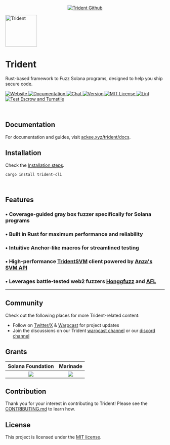 <p align="center">
  <a href="https://usetrident.xyz/">
    <picture>
      <source media="(prefers-color-scheme: dark)" srcset="https://abchprod.wpengine.com/wp-content/uploads/2024/05/Trident-Github.png?raw=true">
      <img alt="Trident Github" src="https://abchprod.wpengine.com/wp-content/uploads/2024/05/Trident-Github.png?raw=true" width="auto">
    </picture>
  </a>
</p>

<p align="left">
  <a href="https://usetrident.xyz/">
    <img height="100" width="100" src="https://abchprod.wpengine.com/wp-content/uploads/2024/05/Trident-Color.png" alt="Trident"/>
  </a>

# Trident


<p align="left">
  Rust-based framework to Fuzz Solana programs, designed to help you ship secure code.
<p>

<p align="left">
<a href="https://usetrident.xyz/" target="_blank" rel="noopener noreferrer">
   <picture>
     <source media="(prefers-color-scheme: dark)" srcset="https://img.shields.io/badge/website-usetrident.xyz-blue?colorA=21262d&colorB=0000FF&style=flat">
     <img src="https://img.shields.io/badge/website-usetrident.xyz-blue?colorA=f6f8fa&colorB=0000FF&style=flat" alt="Website">
   </picture>
 </a>
<a href="https://ackee.xyz/trident/docs/latest/" target="_blank" rel="noopener noreferrer">
   <picture>
     <source media="(prefers-color-scheme: dark)" srcset="https://img.shields.io/badge/docs-ackee.xyz-blue?colorA=21262d&colorB=0000FF&style=flat">
     <img src="https://img.shields.io/badge/docs-ackee.xyz-blue?colorA=f6f8fa&colorB=0000FF&style=flat" alt="Documentation">
   </picture>
 </a>
<a href="https://discord.gg/JhTVXUvaEr" target="_blank" rel="noopener noreferrer">
   <picture>
     <source media="(prefers-color-scheme: dark)" srcset="https://img.shields.io/discord/867746290678104064?colorA=21262d&colorB=0000FF&style=flat">
     <img src="https://img.shields.io/discord/867746290678104064?colorA=f6f8fa&colorB=0000FF&style=flat" alt="Chat">
   </picture>
 </a>
 <a href="https://crates.io/crates/trident-cli" target="_blank" rel="noopener noreferrer">
   <picture>
     <source media="(prefers-color-scheme: dark)" srcset="https://img.shields.io/crates/v/trident-cli?colorA=21262d&colorB=21262d&style=flat">
     <img src="https://img.shields.io/crates/v/trident-cli?colorA=f6f8fa&colorB=f6f8fa&style=flat" alt="Version">
   </picture>
 </a>
 <a href="https://github.com/Ackee-Blockchain/trident/blob/master/LICENSE" target="_blank" rel="noopener noreferrer">
    <picture>
      <source media="(prefers-color-scheme: dark)" srcset="https://img.shields.io/npm/l/@coinbase/onchainkit?colorA=21262d&colorB=21262d&style=flat">
      <img src="https://img.shields.io/npm/l/@coinbase/onchainkit?colorA=f6f8fa&colorB=f6f8fa&style=flat" alt="MIT License">
    </picture>
  </a>
  <a href="https://github.com/Ackee-Blockchain/trident/actions/workflows/lint.yml" target="_blank" rel="noopener noreferrer">
    <picture>
      <source media="(prefers-color-scheme: dark)" srcset="https://img.shields.io/github/actions/workflow/status/Ackee-Blockchain/trident/lint.yml?label=Lint&colorA=21262d&style=flat">
      <img src="https://img.shields.io/github/actions/workflow/status/Ackee-Blockchain/trident/lint.yml?label=Lint&colorA=f6f8fa&style=flat" alt="Lint">
    </picture>
  </a>
  <a href="https://github.com/Ackee-Blockchain/trident/actions/workflows/fuzz.yml" target="_blank" rel="noopener noreferrer">
    <picture>
      <source media="(prefers-color-scheme: dark)" srcset="https://img.shields.io/github/actions/workflow/status/Ackee-Blockchain/trident/fuzz.yml?label=Test%20Fuzz%20Tests&colorA=21262d&style=flat">
      <img src="https://img.shields.io/github/actions/workflow/status/Ackee-Blockchain/trident/fuzz.yml?label=Test%20Fuzz%20Tests&colorA=f6f8fa&style=flat" alt="Test Escrow and Turnstile">
    </picture>
  </a>
</p>

<br />



## Documentation

For documentation and guides, visit [ackee.xyz/trident/docs](https://ackee.xyz/trident/docs/).

## Installation

Check the [Installation steps](https://ackee.xyz/trident/docs/latest/basics/installation/).

```shell
cargo install trident-cli
```
</p>

<br />

## Features

### • Coverage-guided gray box fuzzer specifically for Solana programs

### • Built in Rust for maximum performance and reliability

### • Intuitive Anchor-like macros for streamlined testing

### • High-performance [TridentSVM](https://github.com/Ackee-Blockchain/trident-svm) client powered by [Anza's SVM API](https://www.anza.xyz/blog/anzas-new-svm-api)

### • Leverages battle-tested web2 fuzzers [Honggfuzz](https://github.com/google/honggfuzz) and [AFL](https://github.com/AFLplusplus/AFLplusplus)


---

## Community

Check out the following places for more Trident-related content:

- Follow on [Twitter/X](https://twitter.com/TridentSolana) & [Warpcast](https://warpcast.com/~/channel/trident) for project updates
- Join the discussions on our Trident [warpcast channel](https://warpcast.com/~/channel/trident) or our [discord channel](https://discord.gg/wyBW9Q23aJ)

## Grants

Solana Foundation             |  Marinade
:-------------------------:|:-------------------------:
[![](https://abchprod.wpengine.com/wp-content/uploads/2024/05/Solana-Foundation.png)](https://ackee.xyz/blog/introducing-trident-the-first-open-source-fuzzer-for-solana-programs/)  |  [![](https://abchprod.wpengine.com/wp-content/uploads/2024/05/Marinade.png)](https://solana.com/news/riptide-hackathon-winners-solana)

## Contribution

Thank you for your interest in contributing to Trident! Please see the [CONTRIBUTING.md](./CONTRIBUTING.md) to learn how.

## License

This project is licensed under the [MIT license](https://github.com/Ackee-Blockchain/trident/blob/master/LICENSE).

